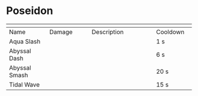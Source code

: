 # Poseidon



<table data-header-hidden><thead><tr><th width="194"></th><th width="205"></th><th width="372"></th><th width="125"></th></tr></thead><tbody><tr><td>Name</td><td>Damage</td><td>Description</td><td>Cooldown</td></tr><tr><td>Aqua Slash</td><td></td><td></td><td>1 s</td></tr><tr><td>Abyssal Dash</td><td></td><td></td><td>6 s</td></tr><tr><td>Abyssal Smash</td><td></td><td></td><td>20 s</td></tr><tr><td>Tidal Wave</td><td></td><td></td><td>15 s</td></tr></tbody></table>
